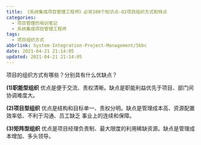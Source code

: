 ```yaml
---
title: 《系统集成项目管理工程师》必背100个知识点-02项目组织方式和特点
categories:
  - 项目管理的培训笔记
  - 系统集成项目管理工程师
tags:
  - 项目组织方式
abbrlink: System-Integration-Project-Management/5bbc
date: 2021-04-21 21:14:05
updated: 2021-04-21 21:14:05
---
```


项目的组织方式有哪些？分别具有什么优缺点？

**(1)职能型组织**
优点是便于交流、责权清晰。缺点是职能利益优先于项目、部门间协调难度大。

**(2)项目型组织**
优点是结构和目标单一、责权分明。缺点是管理成本高、资源配置效率低、不利于沟通、员工缺乏 事业上的连续和保障。

**(3)矩阵型组织**
优点是项目经理负责制、最大限度的利用稀缺资源。缺点是管理成本增加、多头领导。
